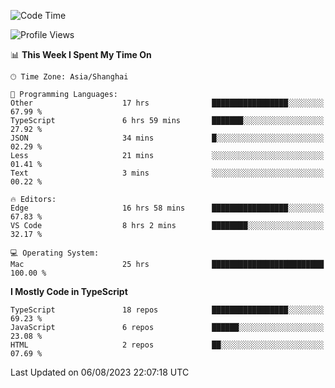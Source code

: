 <!--START_SECTION:waka-->
![Code Time](http://img.shields.io/badge/Code%20Time-4%2C928%20hrs%2012%20mins-blue)

![Profile Views](http://img.shields.io/badge/Profile%20Views-1-blue)

📊 **This Week I Spent My Time On** 

```text
🕑︎ Time Zone: Asia/Shanghai

💬 Programming Languages: 
Other                    17 hrs              █████████████████░░░░░░░░   67.99 % 
TypeScript               6 hrs 59 mins       ███████░░░░░░░░░░░░░░░░░░   27.92 % 
JSON                     34 mins             █░░░░░░░░░░░░░░░░░░░░░░░░   02.29 % 
Less                     21 mins             ░░░░░░░░░░░░░░░░░░░░░░░░░   01.41 % 
Text                     3 mins              ░░░░░░░░░░░░░░░░░░░░░░░░░   00.22 % 

🔥 Editors: 
Edge                     16 hrs 58 mins      █████████████████░░░░░░░░   67.83 % 
VS Code                  8 hrs 2 mins        ████████░░░░░░░░░░░░░░░░░   32.17 % 

💻 Operating System: 
Mac                      25 hrs              █████████████████████████   100.00 % 
```

**I Mostly Code in TypeScript** 

```text
TypeScript               18 repos            █████████████████░░░░░░░░   69.23 % 
JavaScript               6 repos             ██████░░░░░░░░░░░░░░░░░░░   23.08 % 
HTML                     2 repos             ██░░░░░░░░░░░░░░░░░░░░░░░   07.69 % 
```




 Last Updated on 06/08/2023 22:07:18 UTC
<!--END_SECTION:waka-->
